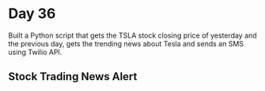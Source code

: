 # Day 36

Built a Python script that gets the TSLA stock closing price of yesterday and the previous day, gets the trending news about Tesla and sends an SMS using Twilio API. 

## Stock Trading News Alert


